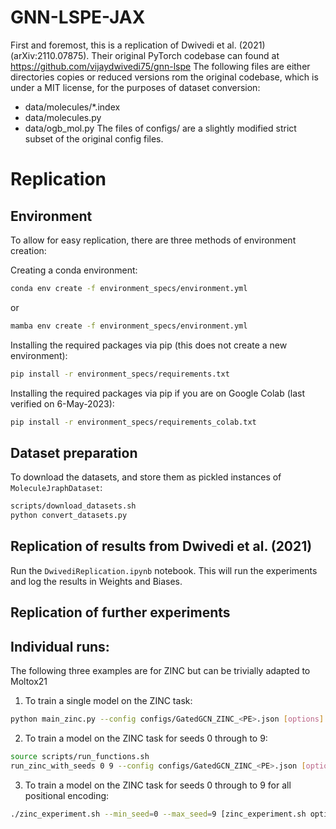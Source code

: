 # GNN-LSPE-JAX
First and foremost, this is a replication of Dwivedi et al. (2021) (arXiv:2110.07875).
Their original PyTorch codebase can found at https://github.com/vijaydwivedi75/gnn-lspe
The following files are either directories copies or reduced versions rom the original codebase, which is under a MIT license, for the purposes of dataset conversion:
 - data/molecules/*.index
 - data/molecules.py
 - data/ogb_mol.py
The files of configs/ are a slightly modified strict subset of the original config files.

# Replication
## Environment
To allow for easy replication, there are three methods of environment creation: 

Creating a conda environment:
```bash
conda env create -f environment_specs/environment.yml
```
or 
```bash
mamba env create -f environment_specs/environment.yml
```

Installing the required packages via pip (this does not create a new environment):
```bash
pip install -r environment_specs/requirements.txt
```

Installing the required packages via pip if you are on Google Colab (last verified on 6-May-2023):
```bash
pip install -r environment_specs/requirements_colab.txt
```

## Dataset preparation

To download the datasets, and store them as pickled instances of `MoleculeJraphDataset`:
```bash
scripts/download_datasets.sh
python convert_datasets.py
```


## Replication of results from Dwivedi et al. (2021)
Run the `DwivediReplication.ipynb` notebook. This will run the experiments and log the results in Weights and Biases.

## Replication of further experiments 
## Individual runs:
The following three examples are for ZINC but can be trivially adapted to Moltox21
1. To train a single model on the ZINC task:
```bash
python main_zinc.py --config configs/GatedGCN_ZINC_<PE>.json [options]
```

2. To train a model on the ZINC task for seeds 0 through to 9:
```bash
source scripts/run_functions.sh
run_zinc_with_seeds 0 9 --config configs/GatedGCN_ZINC_<PE>.json [options]
```

3. To train a model on the ZINC task for seeds 0 through to 9 for all positional encoding:
```bash
./zinc_experiment.sh --min_seed=0 --max_seed=9 [zinc_experiment.sh options] [-- [options]]
```